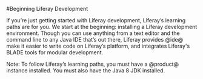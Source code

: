 #Beginning Liferay Development

If you’re just getting started with Liferay development, Liferay’s learning paths are for you. We start at the beginning: installing a Liferay development environment. Though you can use anything from a text editor and the command line to any Java IDE that’s out there, Liferay provides @ide@ make it easier to write code on Liferay’s platform, and integrates Liferay's BLADE tools for modular development.

Note: To follow Liferay’s learning paths, you must have a @product@ instance installed. You must also have the Java 8 JDK installed.

